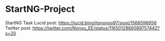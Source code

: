 # StartNG-Project
StartNG Task
Lucid post: https://lucid.blog/itsnonso97/post/1566596656
Twitter post: https://twitter.com/Nonso_EE/status/1165012866589757442?s=20
